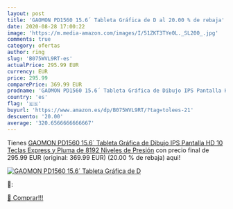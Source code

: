```yaml
---
layout: post
title: 'GAOMON PD1560 15.6´ Tableta Gráfica de D al 20.00 % de rebaja'
date: 2020-08-28 17:00:22
image: 'https://m.media-amazon.com/images/I/51ZKT3TYe0L._SL200_.jpg'
comments: true
category: ofertas
author: ring
slug: 'B075WVL9RT-es'
actualPrice: 295.99 EUR
currency: EUR
price: 295.99
comparePrice: 369.99 EUR
prodname: 'GAOMON PD1560 15.6´ Tableta Gráfica de Dibujo IPS Pantalla HD 10 Teclas Express y Pluma de 8192 Niveles de Presión'
country: 'es'
flag: '🇪🇸'
buyurl: 'https://www.amazon.es/dp/B075WVL9RT/?tag=tolees-21'
descuento: '20.00'
average: '320.6566666666667'
---
```


Tienes [GAOMON PD1560 15.6´ Tableta Gráfica de Dibujo IPS Pantalla HD 10 Teclas Express y Pluma de 8192 Niveles de Presión](https://www.amazon.es/dp/B075WVL9RT/?tag=tolees-21) con precio final de  295.99 EUR (original: 369.99 EUR) (20.00 %  de rebaja) aqui!

[![GAOMON PD1560 15.6´ Tableta Gráfica de D](https://m.media-amazon.com/images/I/51ZKT3TYe0L._SL200_.jpg)](https://www.amazon.es/dp/B075WVL9RT/?tag=tolees-21)

🔎:


[🛒 Comprar!!!](https://www.amazon.es/dp/B075WVL9RT/?tag=tolees-21)
